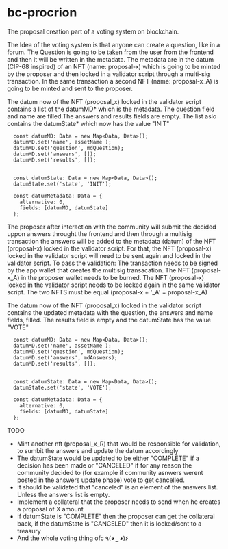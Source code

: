 # bc-procrion
The proposal creation part of a voting system on blockchain.

The Idea of the voting system is that anyone can create a question, like in a forum. The Question is going to be taken from the user from the frontend and then it will be written in the metadata. The metadata are in the datum (CIP-68 inspired) of an NFT (name: proposal-x) which is going to be minted by the proposer and then locked in a validator script through a multi-sig transaction. In the same transaction a second NFT (name: proposal-x_A) is going to be minted and sent to the proposer.

The datum now of the NFT (proposal_x) locked in the validator script contains a list of the datumMD* which is the metadata. The question field and name are filled.The answers and results fields are empty. The list aslo contains the datumState* which now has the value "INIT"

```
  const datumMD: Data = new Map<Data, Data>();
  datumMD.set('name', assetName );
  datumMD.set('question', mdQuestion);
  datumMD.set('answers', []);
  datumMD.set('results', []);


  const datumState: Data = new Map<Data, Data>();
  datumState.set('state', 'INIT');

  const datumMetadata: Data = {
    alternative: 0,
    fields: [datumMD, datumState]
  };
```

The proposer after interaction with the community will submit the decided uppon answers throught the frontend and then through a multisig transaction the answers will be added to the metadata (datum) of the NFT (proposal-x) locked in the validator script. For that, the NFT (proposal-x) locked in the validator script will need to be sent again and locked in the validator script. To pass the validation:
The transaction needs to be signed by the app wallet that creates the multisig transacation.
The NFT (proposal-x_A) in the proposer wallet needs to be burned.
The NFT (proposal-x) locked in the validator script needs to be locked again in the same validator script.
The two NFTS must be equal (proposal-x + '_A' = proposal-x_A)

The datum now of the NFT (proposal_x) locked in the validator script contains the updated metadata with the question, the answers and name fields, filled. The results field is empty and the datumState has the value "VOTE" 


```
  const datumMD: Data = new Map<Data, Data>();
  datumMD.set('name', assetName );
  datumMD.set('question', mdQuestion);
  datumMD.set('answers', mdAnswers);
  datumMD.set('results', []);


  const datumState: Data = new Map<Data, Data>();
  datumState.set('state', 'VOTE');

  const datumMetadata: Data = {
    alternative: 0,
    fields: [datumMD, datumState]
  };
```



TODO

* Mint another nft (proposal_x_R) that would be responsible for validation, to sumbit the answers and update the datum accordingly
* The datumState would be updated to be either "COMPLETE" if a decision has been made or "CANCELED" if for any reason the community decided to (for example if community asnwers werent posted in the answers update phase) vote to get cancelled.
* It should be validated that  "canceled"  is an element of the answers list. Unless the answers list is empty.
* Implement a collateral that the proposer needs to send when he creates a proposal of X amount
* If datumState is "COMPLETE" then the proposer can get the collateral back, if the datumState is "CANCELED" then it is locked/sent to a treasury
* And the whole voting thing ofc ٩(◕‿◕)۶
